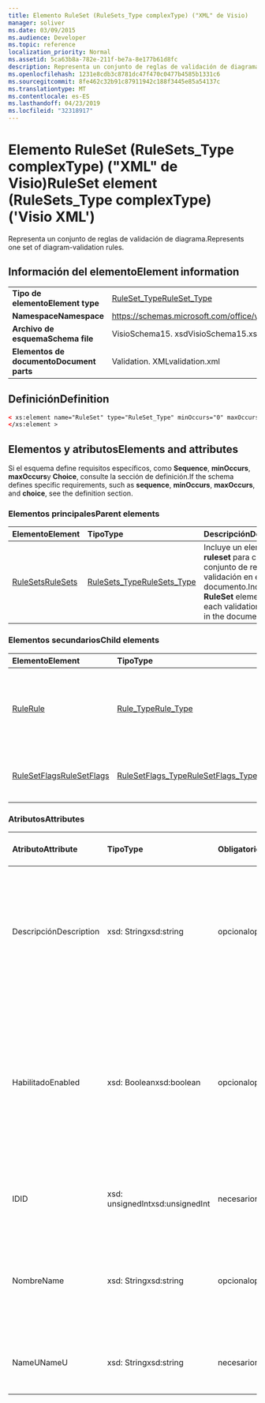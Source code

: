 ```yaml
---
title: Elemento RuleSet (RuleSets_Type complexType) ("XML" de Visio)
manager: soliver
ms.date: 03/09/2015
ms.audience: Developer
ms.topic: reference
localization_priority: Normal
ms.assetid: 5ca63b8a-782e-211f-be7a-8e177b61d8fc
description: Representa un conjunto de reglas de validación de diagrama.
ms.openlocfilehash: 1231e8cdb3c8781dc47f470c0477b4585b1331c6
ms.sourcegitcommit: 8fe462c32b91c87911942c188f3445e85a54137c
ms.translationtype: MT
ms.contentlocale: es-ES
ms.lasthandoff: 04/23/2019
ms.locfileid: "32318917"
---
```

# <a name="ruleset-element-rulesetstype-complextype-visio-xml"></a><span data-ttu-id="34d94-103">Elemento RuleSet (RuleSets_Type complexType) ("XML" de Visio)</span><span class="sxs-lookup"><span data-stu-id="34d94-103">RuleSet element (RuleSets_Type complexType) ('Visio XML')</span></span>

<span data-ttu-id="34d94-104">Representa un conjunto de reglas de validación de diagrama.</span><span class="sxs-lookup"><span data-stu-id="34d94-104">Represents one set of diagram-validation rules.</span></span>
  
## <a name="element-information"></a><span data-ttu-id="34d94-105">Información del elemento</span><span class="sxs-lookup"><span data-stu-id="34d94-105">Element information</span></span>

|||
|:-----|:-----|
|<span data-ttu-id="34d94-106">**Tipo de elemento**</span><span class="sxs-lookup"><span data-stu-id="34d94-106">**Element type**</span></span> <br/> |[<span data-ttu-id="34d94-107">RuleSet_Type</span><span class="sxs-lookup"><span data-stu-id="34d94-107">RuleSet_Type</span></span>](ruleset_type-complextypevisio-xml.md) <br/> |
|<span data-ttu-id="34d94-108">**Namespace**</span><span class="sxs-lookup"><span data-stu-id="34d94-108">**Namespace**</span></span> <br/> |https://schemas.microsoft.com/office/visio/2012/main  <br/> |
|<span data-ttu-id="34d94-109">**Archivo de esquema**</span><span class="sxs-lookup"><span data-stu-id="34d94-109">**Schema file**</span></span> <br/> |<span data-ttu-id="34d94-110">VisioSchema15. xsd</span><span class="sxs-lookup"><span data-stu-id="34d94-110">VisioSchema15.xsd</span></span>  <br/> |
|<span data-ttu-id="34d94-111">**Elementos de documento**</span><span class="sxs-lookup"><span data-stu-id="34d94-111">**Document parts**</span></span> <br/> |<span data-ttu-id="34d94-112">Validation. XML</span><span class="sxs-lookup"><span data-stu-id="34d94-112">validation.xml</span></span>  <br/> |
   
## <a name="definition"></a><span data-ttu-id="34d94-113">Definición</span><span class="sxs-lookup"><span data-stu-id="34d94-113">Definition</span></span>

```XML
< xs:element name="RuleSet" type="RuleSet_Type" minOccurs="0" maxOccurs="unbounded" >
</xs:element >
```

## <a name="elements-and-attributes"></a><span data-ttu-id="34d94-114">Elementos y atributos</span><span class="sxs-lookup"><span data-stu-id="34d94-114">Elements and attributes</span></span>

<span data-ttu-id="34d94-115">Si el esquema define requisitos específicos, como **Sequence**, **minOccurs**, **maxOccurs**y **Choice**, consulte la sección de definición.</span><span class="sxs-lookup"><span data-stu-id="34d94-115">If the schema defines specific requirements, such as **sequence**, **minOccurs**, **maxOccurs**, and **choice**, see the definition section.</span></span> 
  
### <a name="parent-elements"></a><span data-ttu-id="34d94-116">Elementos principales</span><span class="sxs-lookup"><span data-stu-id="34d94-116">Parent elements</span></span>

|<span data-ttu-id="34d94-117">**Elemento**</span><span class="sxs-lookup"><span data-stu-id="34d94-117">**Element**</span></span>|<span data-ttu-id="34d94-118">**Tipo**</span><span class="sxs-lookup"><span data-stu-id="34d94-118">**Type**</span></span>|<span data-ttu-id="34d94-119">**Descripción**</span><span class="sxs-lookup"><span data-stu-id="34d94-119">**Description**</span></span>|
|:-----|:-----|:-----|
|[<span data-ttu-id="34d94-120">RuleSets</span><span class="sxs-lookup"><span data-stu-id="34d94-120">RuleSets</span></span>](rulesets-element-validation_type-complextypevisio-xml.md) <br/> |[<span data-ttu-id="34d94-121">RuleSets_Type</span><span class="sxs-lookup"><span data-stu-id="34d94-121">RuleSets_Type</span></span>](rulesets_type-complextypevisio-xml.md) <br/> |<span data-ttu-id="34d94-122">Incluye un elemento **ruleset** para cada conjunto de reglas de validación en el documento.</span><span class="sxs-lookup"><span data-stu-id="34d94-122">Includes a **RuleSet** element for each validation rule set in the document.</span></span>  <br/> |
   
### <a name="child-elements"></a><span data-ttu-id="34d94-123">Elementos secundarios</span><span class="sxs-lookup"><span data-stu-id="34d94-123">Child elements</span></span>

|<span data-ttu-id="34d94-124">**Elemento**</span><span class="sxs-lookup"><span data-stu-id="34d94-124">**Element**</span></span>|<span data-ttu-id="34d94-125">**Tipo**</span><span class="sxs-lookup"><span data-stu-id="34d94-125">**Type**</span></span>|<span data-ttu-id="34d94-126">**Descripción**</span><span class="sxs-lookup"><span data-stu-id="34d94-126">**Description**</span></span>|
|:-----|:-----|:-----|
|[<span data-ttu-id="34d94-127">Rule</span><span class="sxs-lookup"><span data-stu-id="34d94-127">Rule</span></span>](rule-element-ruleset_type-complextypevisio-xml.md) <br/> |[<span data-ttu-id="34d94-128">Rule_Type</span><span class="sxs-lookup"><span data-stu-id="34d94-128">Rule_Type</span></span>](rule_type-complextypevisio-xml.md) <br/> |<span data-ttu-id="34d94-129">Representa una regla de validación única en un conjunto de reglas de validación de diagramas.</span><span class="sxs-lookup"><span data-stu-id="34d94-129">Represents a single validation rule in a diagram validation rule set.</span></span>  <br/> |
|[<span data-ttu-id="34d94-130">RuleSetFlags</span><span class="sxs-lookup"><span data-stu-id="34d94-130">RuleSetFlags</span></span>](rulesetflags-element-ruleset_type-complextypevisio-xml.md) <br/> |[<span data-ttu-id="34d94-131">RuleSetFlags_Type</span><span class="sxs-lookup"><span data-stu-id="34d94-131">RuleSetFlags_Type</span></span>](rulesetflags_type-complextypevisio-xml.md) <br/> |<span data-ttu-id="34d94-132">Especifica las propiedades del conjunto de reglas.</span><span class="sxs-lookup"><span data-stu-id="34d94-132">Specifies rule-set properties.</span></span>  <br/> |
   
### <a name="attributes"></a><span data-ttu-id="34d94-133">Atributos</span><span class="sxs-lookup"><span data-stu-id="34d94-133">Attributes</span></span>

|<span data-ttu-id="34d94-134">**Atributo**</span><span class="sxs-lookup"><span data-stu-id="34d94-134">**Attribute**</span></span>|<span data-ttu-id="34d94-135">**Tipo**</span><span class="sxs-lookup"><span data-stu-id="34d94-135">**Type**</span></span>|<span data-ttu-id="34d94-136">**Obligatorio**</span><span class="sxs-lookup"><span data-stu-id="34d94-136">**Required**</span></span>|<span data-ttu-id="34d94-137">**Descripción**</span><span class="sxs-lookup"><span data-stu-id="34d94-137">**Description**</span></span>|<span data-ttu-id="34d94-138">**Posibles valores**</span><span class="sxs-lookup"><span data-stu-id="34d94-138">**Possible values**</span></span>|
|:-----|:-----|:-----|:-----|:-----|
|<span data-ttu-id="34d94-139">Descripción</span><span class="sxs-lookup"><span data-stu-id="34d94-139">Description</span></span>  <br/> |<span data-ttu-id="34d94-140">xsd: String</span><span class="sxs-lookup"><span data-stu-id="34d94-140">xsd:string</span></span>  <br/> |<span data-ttu-id="34d94-141">opcional</span><span class="sxs-lookup"><span data-stu-id="34d94-141">optional</span></span>  <br/> |<span data-ttu-id="34d94-142">Especifica la descripción que aparece en la interfaz de usuario del conjunto de reglas de validación.</span><span class="sxs-lookup"><span data-stu-id="34d94-142">Specifies the description that appears in the user interface for the validation rule set.</span></span> <span data-ttu-id="34d94-143">El valor predeterminado es una cadena vacía.</span><span class="sxs-lookup"><span data-stu-id="34d94-143">Default is an empty string.</span></span>  <br/> |<span data-ttu-id="34d94-144">Valores del tipo xsd: String.</span><span class="sxs-lookup"><span data-stu-id="34d94-144">Values of the xsd:string type.</span></span>  <br/> |
|<span data-ttu-id="34d94-145">Habilitado</span><span class="sxs-lookup"><span data-stu-id="34d94-145">Enabled</span></span>  <br/> |<span data-ttu-id="34d94-146">xsd: Boolean</span><span class="sxs-lookup"><span data-stu-id="34d94-146">xsd:boolean</span></span>  <br/> |<span data-ttu-id="34d94-147">opcional</span><span class="sxs-lookup"><span data-stu-id="34d94-147">optional</span></span>  <br/> |<span data-ttu-id="34d94-148">Especifica si se activan las reglas del conjunto de reglas de validación especificado cuando se desencadena la validación para el documento actual.</span><span class="sxs-lookup"><span data-stu-id="34d94-148">Specifies whether the rules in the specified validation rule set are checked when validation is triggered for the current document.</span></span> <span data-ttu-id="34d94-149">El valor predeterminado es TrueTrue.</span><span class="sxs-lookup"><span data-stu-id="34d94-149">Default is True.</span></span>  <br/> |<span data-ttu-id="34d94-150">Valores del tipo xsd: Boolean.</span><span class="sxs-lookup"><span data-stu-id="34d94-150">Values of the xsd:boolean type.</span></span>  <br/> |
|<span data-ttu-id="34d94-151">ID</span><span class="sxs-lookup"><span data-stu-id="34d94-151">ID</span></span>  <br/> |<span data-ttu-id="34d94-152">xsd: unsignedInt</span><span class="sxs-lookup"><span data-stu-id="34d94-152">xsd:unsignedInt</span></span>  <br/> |<span data-ttu-id="34d94-153">necesario</span><span class="sxs-lookup"><span data-stu-id="34d94-153">required</span></span>  <br/> |<span data-ttu-id="34d94-154">Especifica el identificador único del conjunto de reglas de validación.</span><span class="sxs-lookup"><span data-stu-id="34d94-154">Specifies the unique identifier of the validation rule set.</span></span>  <br/> |<span data-ttu-id="34d94-155">Valores del tipo xsd: unsignedInt.</span><span class="sxs-lookup"><span data-stu-id="34d94-155">Values of the xsd:unsignedInt type.</span></span>  <br/> |
|<span data-ttu-id="34d94-156">Nombre</span><span class="sxs-lookup"><span data-stu-id="34d94-156">Name</span></span>  <br/> |<span data-ttu-id="34d94-157">xsd: String</span><span class="sxs-lookup"><span data-stu-id="34d94-157">xsd:string</span></span>  <br/> |<span data-ttu-id="34d94-158">opcional</span><span class="sxs-lookup"><span data-stu-id="34d94-158">optional</span></span>  <br/> |<span data-ttu-id="34d94-159">Especifica el nombre local del conjunto de reglas de validación.</span><span class="sxs-lookup"><span data-stu-id="34d94-159">Specifies the local name of the validation rule set.</span></span> <span data-ttu-id="34d94-160">El valor predeterminado del atributo NameU es.</span><span class="sxs-lookup"><span data-stu-id="34d94-160">Defaults to NameU attribute value.</span></span>  <br/> |<span data-ttu-id="34d94-161">Valores del tipo xsd: String.</span><span class="sxs-lookup"><span data-stu-id="34d94-161">Values of the xsd:string type.</span></span>  <br/> |
|<span data-ttu-id="34d94-162">NameU</span><span class="sxs-lookup"><span data-stu-id="34d94-162">NameU</span></span>  <br/> |<span data-ttu-id="34d94-163">xsd: String</span><span class="sxs-lookup"><span data-stu-id="34d94-163">xsd:string</span></span>  <br/> |<span data-ttu-id="34d94-164">necesario</span><span class="sxs-lookup"><span data-stu-id="34d94-164">required</span></span>  <br/> |<span data-ttu-id="34d94-165">Especifica el nombre universal del conjunto de reglas de validación.</span><span class="sxs-lookup"><span data-stu-id="34d94-165">Specifies the universal name of the validation rule set.</span></span>  <br/> |<span data-ttu-id="34d94-166">Valores del tipo xsd: String.</span><span class="sxs-lookup"><span data-stu-id="34d94-166">Values of the xsd:string type.</span></span>  <br/> |
   

